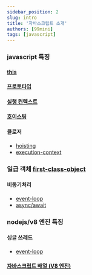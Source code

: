 ```yaml
---
sidebar_position: 2
slug: intro
title: '자바스크립트 소개'
authors: [99mini]
tags: [javascript]
---
```


<!-- index numbering rule

0.          intro
10 ~ 99.    javascript 특징
100 ~ 199.  nodejs/v8 엔진 특징
 -->

### javascript 특징

<!-- 10 ~ 99 -->

#### [this](docs/javascript/this)

<!-- 10 -->

#### [프로토타입](docs/javascript/prototype)

<!-- 11 -->

#### [실행 컨텍스트](docs/javascript/execution-context-n-closure)

<!-- 12 -->

#### [호이스팅](docs/javascript/hoisting)

<!-- 13 -->

#### 클로저

- [hoisting](docs/javascript/hoisting)
- [execution-context](docs/javascript/execution-context-n-closure)

### 일급 객체 [first-class-object](docs/javascript/first-class-object)

<!-- 14 -->

#### 비동기처리

- [event-loop](docs/javascript/event-loop)
- [async/await](docs/javascript/asynchronous)

### nodejs/v8 엔진 특징

<!-- 100 ~ 199 -->

#### 싱글 쓰레드

- [event-loop](docs/javascript/event-loop) <!-- 100 -->

#### [자바스크립트 배열 (V8 엔진)](docs/javascript/javascript-array-v8) <!-- 101 -->
